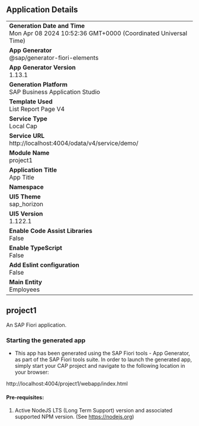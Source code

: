 ## Application Details
|               |
| ------------- |
|**Generation Date and Time**<br>Mon Apr 08 2024 10:52:36 GMT+0000 (Coordinated Universal Time)|
|**App Generator**<br>@sap/generator-fiori-elements|
|**App Generator Version**<br>1.13.1|
|**Generation Platform**<br>SAP Business Application Studio|
|**Template Used**<br>List Report Page V4|
|**Service Type**<br>Local Cap|
|**Service URL**<br>http://localhost:4004/odata/v4/service/demo/
|**Module Name**<br>project1|
|**Application Title**<br>App Title|
|**Namespace**<br>|
|**UI5 Theme**<br>sap_horizon|
|**UI5 Version**<br>1.122.1|
|**Enable Code Assist Libraries**<br>False|
|**Enable TypeScript**<br>False|
|**Add Eslint configuration**<br>False|
|**Main Entity**<br>Employees|

## project1

An SAP Fiori application.

### Starting the generated app

-   This app has been generated using the SAP Fiori tools - App Generator, as part of the SAP Fiori tools suite.  In order to launch the generated app, simply start your CAP project and navigate to the following location in your browser:

http://localhost:4004/project1/webapp/index.html

#### Pre-requisites:

1. Active NodeJS LTS (Long Term Support) version and associated supported NPM version.  (See https://nodejs.org)


